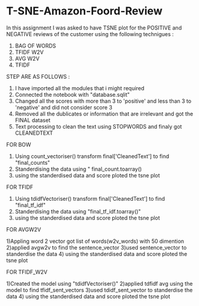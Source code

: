 # T-SNE-Amazon-Foord-Review


In this assignment I was asked to have TSNE plot for the POSITIVE and NEGATIVE reviews of the customer using the following technigues :


1) BAG OF WORDS
2) TFIDF W2V
3) AVG W2V
4) TFIDF
 
 
 
STEP ARE AS FOLLOWS :
 
1) I have imported all the modules that i might required
2) Connected the notebook with "database.sqlit"​
3) Changed all the scores with more than 3 to 'positive' and less than 3 to 'negative' and did not consider score 3
4) Removed all the dublicates or information that are irrelevant and got the FINAL dataset
5) Text processing to clean the text using STOPWORDS and finaly got CLEANEDTEXT



FOR BOW

1) Using count_vectoriser()  transform  final['CleanedText'] to find "final_counts"
2) Standerdising the data using " final_count.toarray()
2) using the standerdised data and score ploted  the tsne plot


FOR TFIDF

1) Using tdidfVectoriser()  transform  final['CleanedText'] to find "final_tf_idf"
2) Standerdising the data using "final_tf_idf.toarray()"
2) using the standerdised data and score ploted  the tsne plot



FOR AVGW2V

1)Appling word 2 vector got list of words(w2v_words) with 50 dimention
2)applied avgw2v to find the sentence_vector
3)used sentence_vector to standerdise the data
4) using the standerdised data and score ploted  the tsne plot

FOR TFIDF_W2V

1)Created the model using "tdidfVectoriser()" 
2)applied tdfidf avg using the model to find tfidf_sent_vectors
3)used tdidf_sent_vector to standerdise the data
4) using the standerdised data and score ploted  the tsne plot
